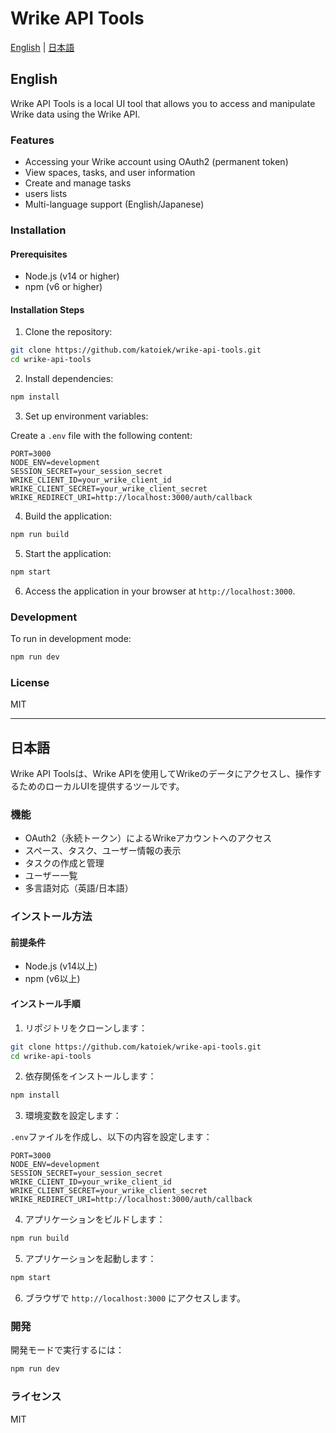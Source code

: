 # Wrike API Tools

[English](#english) | [日本語](#japanese)

<a id="english"></a>
## English

Wrike API Tools is a local UI tool that allows you to access and manipulate Wrike data using the Wrike API.

### Features

- Accessing your Wrike account using OAuth2 (permanent token)
- View spaces, tasks, and user information
- Create and manage tasks
- users lists
- Multi-language support (English/Japanese)

### Installation

#### Prerequisites

- Node.js (v14 or higher)
- npm (v6 or higher)

#### Installation Steps

1. Clone the repository:

```bash
git clone https://github.com/katoiek/wrike-api-tools.git
cd wrike-api-tools
```

2. Install dependencies:

```bash
npm install
```

3. Set up environment variables:

Create a `.env` file with the following content:

```
PORT=3000
NODE_ENV=development
SESSION_SECRET=your_session_secret
WRIKE_CLIENT_ID=your_wrike_client_id
WRIKE_CLIENT_SECRET=your_wrike_client_secret
WRIKE_REDIRECT_URI=http://localhost:3000/auth/callback
```

4. Build the application:

```bash
npm run build
```

5. Start the application:

```bash
npm start
```

6. Access the application in your browser at `http://localhost:3000`.

### Development

To run in development mode:

```bash
npm run dev
```

### License

MIT

---

<a id="japanese"></a>
## 日本語

Wrike API Toolsは、Wrike APIを使用してWrikeのデータにアクセスし、操作するためのローカルUIを提供するツールです。

### 機能

- OAuth2（永続トークン）によるWrikeアカウントへのアクセス
- スペース、タスク、ユーザー情報の表示
- タスクの作成と管理
- ユーザー一覧
- 多言語対応（英語/日本語）

### インストール方法

#### 前提条件

- Node.js (v14以上)
- npm (v6以上)

#### インストール手順

1. リポジトリをクローンします：

```bash
git clone https://github.com/katoiek/wrike-api-tools.git
cd wrike-api-tools
```

2. 依存関係をインストールします：

```bash
npm install
```

3. 環境変数を設定します：

`.env`ファイルを作成し、以下の内容を設定します：

```
PORT=3000
NODE_ENV=development
SESSION_SECRET=your_session_secret
WRIKE_CLIENT_ID=your_wrike_client_id
WRIKE_CLIENT_SECRET=your_wrike_client_secret
WRIKE_REDIRECT_URI=http://localhost:3000/auth/callback
```

4. アプリケーションをビルドします：

```bash
npm run build
```

5. アプリケーションを起動します：

```bash
npm start
```

6. ブラウザで `http://localhost:3000` にアクセスします。

### 開発

開発モードで実行するには：

```bash
npm run dev
```

### ライセンス

MIT
